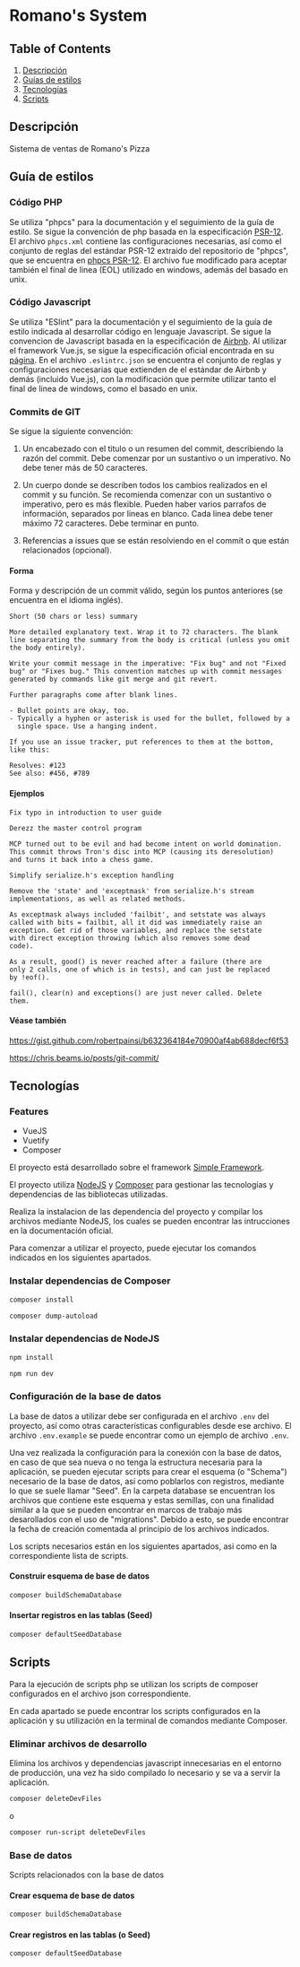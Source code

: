 # Romano's System

## Table of Contents

1. [Descripción](#Descripción)
2. [Guías de estilos](#Guía-de-estilos)
3. [Tecnologías](#Tecnologías)
4. [Scripts](#Scripts)

## Descripción

Sistema de ventas de Romano's Pizza

## Guía de estilos

### Código PHP

Se utiliza "phpcs" para la documentación y el seguimiento de la guía de estilo. Se sigue la convención de php basada en la especificación [PSR-12](https://www.php-fig.org/psr/psr-12/ "PSR-12"). El archivo `phpcs.xml` contiene las configuraciones necesarias, así como el conjunto de reglas del estándar PSR-12 extraido del repositorio de "phpcs", que se encuentra en [phpcs PSR-12](https://github.com/squizlabs/PHP_CodeSniffer/blob/master/src/Standards/PSR12/ruleset.xml "phpcs PSR-12"). El archivo fue modificado para aceptar también el final de linea (EOL) utilizado en windows, además del basado en unix.

### Código Javascript

Se utiliza "ESlint" para la documentación y el seguimiento de la guía de estilo indicada al desarrollar código en lenguaje Javascript. Se sigue la convencion de Javascript basada en la especificación de [Airbnb](https://github.com/airbnb/javascript "Airbnb"). Al utilizar el framework Vue.js, se sigue la especificación oficial encontrada en su [página](https://vuejs.org/v2/style-guide/ "Vue.js"). En el archivo `.eslintrc.json` se encuentra el conjunto de reglas y configuraciones necesarias que extienden de el estándar de Airbnb y demás (incluido Vue.js), con la modificación que permite utilizar tanto el final de linea de windows, como el basado en unix.

### Commits de GIT

Se sigue la siguiente convención:

1. Un encabezado con el titulo o un resumen del commit, describiendo la razón del commit. Debe comenzar por un sustantivo o un imperativo. No debe tener más de 50 caracteres.

2. Un cuerpo donde se describen todos los cambios realizados en el commit y su función. Se recomienda comenzar con un sustantivo o imperativo, pero es más flexible. Pueden haber varios parrafos de información, separados por lineas en blanco. Cada linea debe tener máximo 72 caracteres. Debe terminar en punto.

3. Referencias a issues que se están resolviendo en el commit o que están relacionados (opcional).

#### Forma

Forma y descripción de un commit válido, según los puntos anteriores (se encuentra en el idioma inglés).

```text
Short (50 chars or less) summary

More detailed explanatory text. Wrap it to 72 characters. The blank
line separating the summary from the body is critical (unless you omit
the body entirely).

Write your commit message in the imperative: "Fix bug" and not "Fixed
bug" or "Fixes bug." This convention matches up with commit messages
generated by commands like git merge and git revert.

Further paragraphs come after blank lines.

- Bullet points are okay, too.
- Typically a hyphen or asterisk is used for the bullet, followed by a
  single space. Use a hanging indent.

If you use an issue tracker, put references to them at the bottom,
like this:

Resolves: #123
See also: #456, #789
```

#### Ejemplos

```text
Fix typo in introduction to user guide
```

```text
Derezz the master control program

MCP turned out to be evil and had become intent on world domination.
This commit throws Tron's disc into MCP (causing its deresolution)
and turns it back into a chess game.
```

```text
Simplify serialize.h's exception handling

Remove the 'state' and 'exceptmask' from serialize.h's stream
implementations, as well as related methods.

As exceptmask always included 'failbit', and setstate was always
called with bits = failbit, all it did was immediately raise an
exception. Get rid of those variables, and replace the setstate
with direct exception throwing (which also removes some dead
code).

As a result, good() is never reached after a failure (there are
only 2 calls, one of which is in tests), and can just be replaced
by !eof().

fail(), clear(n) and exceptions() are just never called. Delete
them.
```

#### Véase también

<https://gist.github.com/robertpainsi/b632364184e70900af4ab688decf6f53>

<https://chris.beams.io/posts/git-commit/>

## Tecnologías

### Features

- VueJS
- Vuetify
- Composer

El proyecto está desarrollado sobre el framework [Simple Framework](https://github.com/Goblins-Studios/simple-framework "Simple Framework").

El proyecto utiliza [NodeJS](https://nodejs.org/es/ "NodeJS") y [Composer](https://getcomposer.org/ "Composer") para gestionar las tecnologías y dependencias de las bibliotecas utilizadas.

Realiza la instalacion de las dependencia del proyecto y compilar los archivos mediante NodeJS, los cuales se pueden encontrar las intrucciones en la documentación oficial.

Para comenzar a utilizar el proyecto, puede ejecutar los comandos indicados en los siguientes apartados.  

### Instalar dependencias de **Composer**

```bash
composer install
```

```bash
composer dump-autoload
```

### Instalar dependencias de **NodeJS**

```bash
npm install
```

```bash
npm run dev
```

### Configuración de la base de datos

La base de datos a utilizar debe ser configurada en el archivo `.env` del proyecto, así como otras características configurables desde ese archivo. El archivo `.env.example` se puede encontrar como un ejemplo de archivo `.env`.

Una vez realizada la configuración para la conexión con la base de datos, en caso de que sea nueva o no tenga la estructura necesaria para la aplicación, se pueden ejecutar scripts para crear el esquema (o "Schema") necesario de la base de datos, así como poblarlos con registros, mediante lo que se suele llamar "Seed". En la carpeta database se encuentran los archivos que contiene este esquema y estas semillas, con una finalidad similar a la que se pueden encontrar en marcos de trabajo más desarollados con el uso de "migrations". Debido a esto, se puede encontrar la fecha de creación comentada al principio de los archivos indicados.

Los scripts necesarios están en los siguientes apartados, asi como en la correspondiente lista de scripts.

#### Construir esquema de base de datos

```bash
composer buildSchemaDatabase
```

#### Insertar registros en las tablas (Seed)

```bash
composer defaultSeedDatabase
```

## Scripts

Para la ejecución de scripts php se utilizan los scripts de composer configurados en el archivo json correspondiente.

En cada apartado se puede encontrar los scripts configurados en la aplicación y su utilización en la terminal de comandos mediante Composer.

### Eliminar archivos de desarrollo

Elimina los archivos y dependencias javascript innecesarias en el entorno de producción, una vez ha sido compilado lo necesario y se va a servir la aplicación.

```bash
composer deleteDevFiles
```

o

```bash
composer run-script deleteDevFiles
```

### Base de datos

Scripts relacionados con la base de datos

#### Crear esquema de base de datos

```bash
composer buildSchemaDatabase
```

#### Crear registros en las tablas (o Seed)

```bash
composer defaultSeedDatabase
```

